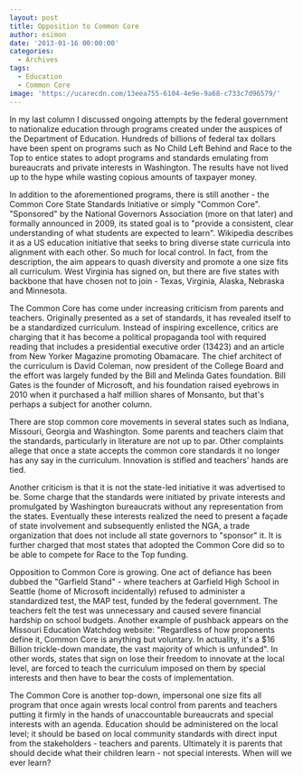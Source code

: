 ```yaml
---
layout: post
title: Opposition to Common Core
author: esimon
date: '2013-01-16 00:00:00'
categories:
  - Archives
tags:
  - Education
  - Common Core
image: 'https://ucarecdn.com/13eea755-6104-4e9e-9a68-c733c7d96579/'
---
```

In my last column I discussed ongoing attempts by the federal government to nationalize education through programs created under the auspices of the Department of Education. Hundreds of billions of federal tax dollars have been spent on programs such as No Child Left Behind and Race to the Top to entice states to adopt programs and standards emulating from bureaucrats and private interests in Washington. The results have not lived up to the hype while wasting copious amounts of taxpayer money. 

In addition to the aforementioned programs, there is still another - the Common Core State Standards Initiative or simply "Common Core". "Sponsored" by the National Governors Association (more on that later) and formally announced in 2009, its stated goal is to "provide a consistent, clear understanding of what students are expected to learn". Wikipedia describes it as a US education initiative that seeks to bring diverse state curricula into alignment with each other. So much for local control. In fact, from the description, the aim appears to quash diversity and promote a one size fits all curriculum. West Virginia has signed on, but there are five states with backbone that have chosen not to join - Texas, Virginia, Alaska, Nebraska and Minnesota. 

The Common Core has come under increasing criticism from parents and teachers. Originally presented as a set of standards, it has revealed itself to be a standardized curriculum. Instead of inspiring excellence, critics are charging that it has become a political propaganda tool with required reading that includes a presidential executive order (13423) and an article from New Yorker Magazine promoting Obamacare. The chief architect of the curriculum is David Coleman, now president of the College Board and the effort was largely funded by the Bill and Melinda Gates foundation. Bill Gates is the founder of Microsoft, and his foundation raised eyebrows in 2010 when it purchased a half million shares of Monsanto, but that's perhaps a subject for another column. 

There are stop common core movements in several states such as Indiana, Missouri, Georgia and Washington. Some parents and teachers claim that the standards, particularly in literature are not up to par. Other complaints allege that once a state accepts the common core standards it no longer has any say in the curriculum. Innovation is stifled and teachers' hands are tied. 

Another criticism is that it is not the state-led initiative it was advertised to be. Some charge that the standards were initiated by private interests and promulgated by Washington bureaucrats without any representation from the states. Eventually these interests realized the need to present a façade of state involvement and subsequently enlisted the NGA, a trade organization that does not include all state governors to "sponsor" it. It is further charged that most states that adopted the Common Core did so to be able to compete for Race to the Top funding. 

Opposition to Common Core is growing. One act of defiance has been dubbed the "Garfield Stand" - where teachers at Garfield High School in Seattle (home of Microsoft incidentally) refused to administer a standardized test, the MAP test, funded by the federal government. The teachers felt the test was unnecessary and caused severe financial hardship on school budgets. Another example of pushback appears on the Missouri Education Watchdog website: "Regardless of how proponents define it, Common Core is anything but voluntary. In actuality, it's a $16 Billion trickle-down mandate, the vast majority of which is unfunded". In other words, states that sign on lose their freedom to innovate at the local level, are forced to teach the curriculum imposed on them by special interests and then have to bear the costs of implementation. 

The Common Core is another top-down, impersonal one size fits all program that once again wrests local control from parents and teachers putting it firmly in the hands of unaccountable bureaucrats and special interests with an agenda. Education should be administered on the local level; it should be based on local community standards with direct input from the stakeholders - teachers and parents. Ultimately it is parents that should decide what their children learn - not special interests. When will we ever learn? 

